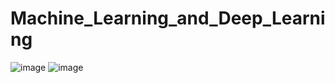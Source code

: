 # Machine_Learning_and_Deep_Learning
![image](https://github.com/Gkvora/Machine_Learning_and_Deep_Learning/assets/117502951/27b91ca5-f4c3-42f1-a43c-a66505422035)
![image](https://github.com/Gkvora/Machine_Learning_and_Deep_Learning/assets/117502951/ebdab342-c9a5-4f92-8a07-5434032da75d)
